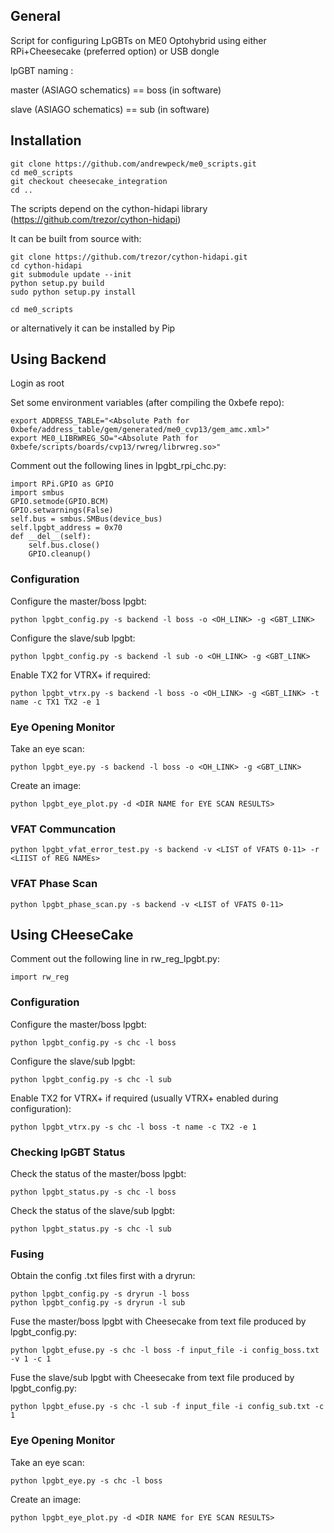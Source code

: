 ## General

Script for configuring LpGBTs on ME0 Optohybrid using either RPi+Cheesecake (preferred option) or USB dongle

lpGBT naming :

master (ASIAGO schematics) == boss (in software)

slave (ASIAGO schematics) == sub (in software)

## Installation

```
git clone https://github.com/andrewpeck/me0_scripts.git
cd me0_scripts
git checkout cheesecake_integration
cd ..
```

The scripts depend on the cython-hidapi library (https://github.com/trezor/cython-hidapi)

It can be built from source with:

```
git clone https://github.com/trezor/cython-hidapi.git
cd cython-hidapi
git submodule update --init
python setup.py build
sudo python setup.py install
```

```
cd me0_scripts
```

or alternatively it can be installed by Pip

## Using Backend

Login as root

Set some environment variables (after compiling the 0xbefe repo):

```
export ADDRESS_TABLE="<Absolute Path for 0xbefe/address_table/gem/generated/me0_cvp13/gem_amc.xml>"
export ME0_LIBRWREG_SO="<Absolute Path for 0xbefe/scripts/boards/cvp13/rwreg/librwreg.so>"
```

Comment out the following lines in lpgbt_rpi_chc.py:
```
import RPi.GPIO as GPIO
import smbus
GPIO.setmode(GPIO.BCM)
GPIO.setwarnings(False)
self.bus = smbus.SMBus(device_bus)
self.lpgbt_address = 0x70
def __del__(self):
    self.bus.close()
    GPIO.cleanup()
```

### Configuration

Configure the master/boss lpgbt:

```
python lpgbt_config.py -s backend -l boss -o <OH_LINK> -g <GBT_LINK>
```

Configure the slave/sub lpgbt:

```
python lpgbt_config.py -s backend -l sub -o <OH_LINK> -g <GBT_LINK>
```

Enable TX2 for VTRX+ if required:

```
python lpgbt_vtrx.py -s backend -l boss -o <OH_LINK> -g <GBT_LINK> -t name -c TX1 TX2 -e 1
```

### Eye Opening Monitor

Take an eye scan:

```
python lpgbt_eye.py -s backend -l boss -o <OH_LINK> -g <GBT_LINK>
```

Create an image:

```
python lpgbt_eye_plot.py -d <DIR NAME for EYE SCAN RESULTS>
```

### VFAT Communcation

```
python lpgbt_vfat_error_test.py -s backend -v <LIST of VFATS 0-11> -r <LIIST of REG NAMEs> 
````

### VFAT Phase Scan

```
python lpgbt_phase_scan.py -s backend -v <LIST of VFATS 0-11>
````

## Using CHeeseCake

Comment out the following line in rw_reg_lpgbt.py:
```
import rw_reg
```

### Configuration

Configure the master/boss lpgbt:

```
python lpgbt_config.py -s chc -l boss
```

Configure the slave/sub lpgbt:

```
python lpgbt_config.py -s chc -l sub
```

Enable TX2 for VTRX+ if required (usually VTRX+ enabled during configuration):

```
python lpgbt_vtrx.py -s chc -l boss -t name -c TX2 -e 1
```

### Checking lpGBT Status

Check the status of the master/boss lpgbt:

```
python lpgbt_status.py -s chc -l boss
```

Check the status of the slave/sub lpgbt:

```
python lpgbt_status.py -s chc -l sub
```

### Fusing

Obtain the config .txt files first with a dryrun:

```
python lpgbt_config.py -s dryrun -l boss
python lpgbt_config.py -s dryrun -l sub

```

Fuse the master/boss lpgbt with Cheesecake from text file produced by lpgbt_config.py:

```
python lpgbt_efuse.py -s chc -l boss -f input_file -i config_boss.txt -v 1 -c 1
```

Fuse the slave/sub lpgbt with Cheesecake from text file produced by lpgbt_config.py:

```
python lpgbt_efuse.py -s chc -l sub -f input_file -i config_sub.txt -c 1
```

### Eye Opening Monitor

Take an eye scan:

```
python lpgbt_eye.py -s chc -l boss
```

Create an image:

```
python lpgbt_eye_plot.py -d <DIR NAME for EYE SCAN RESULTS>
```


